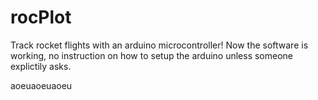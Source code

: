 rocPlot
========

Track rocket flights with an arduino microcontroller!
Now the software is working, no instruction on how to setup the arduino unless someone explictily asks.


aoeuaoeuaoeu